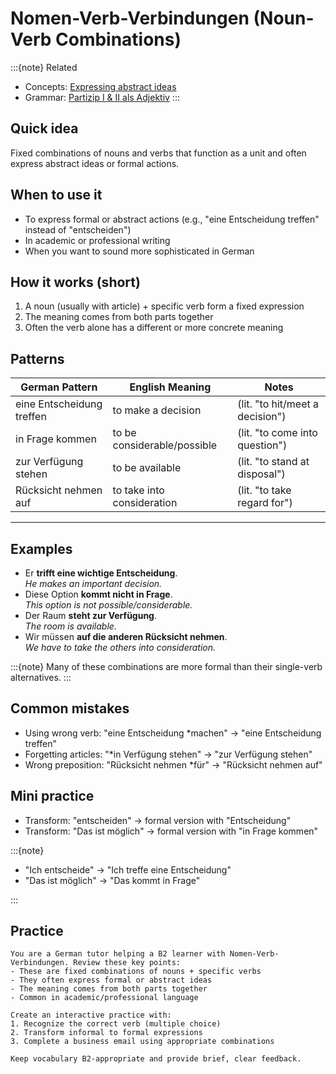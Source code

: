# Nomen-Verb-Verbindungen (Noun-Verb Combinations)

:::{note}
Related

- Concepts: [Expressing abstract ideas](/b2/concepts/abstract_ideas.md)
- Grammar: [Partizip I & II als Adjektiv](/b2/grammar/partizip_I_II_als_adjektiv.md)
:::

## Quick idea

Fixed combinations of nouns and verbs that function as a unit and often express abstract ideas or formal actions.

## When to use it

- To express formal or abstract actions (e.g., "eine Entscheidung treffen" instead of "entscheiden")
- In academic or professional writing
- When you want to sound more sophisticated in German

## How it works (short)

1. A noun (usually with article) + specific verb form a fixed expression
2. The meaning comes from both parts together
3. Often the verb alone has a different or more concrete meaning

## Patterns

| German Pattern | English Meaning | Notes |
|---|---|---|
| eine Entscheidung treffen | to make a decision | (lit. "to hit/meet a decision") |
| in Frage kommen | to be considerable/possible | (lit. "to come into question") |
| zur Verfügung stehen | to be available | (lit. "to stand at disposal") |
| Rücksicht nehmen auf | to take into consideration | (lit. "to take regard for") |

---

## Examples

- Er **trifft eine wichtige Entscheidung**.  
  _He makes an important decision._
- Diese Option **kommt nicht in Frage**.  
  _This option is not possible/considerable._
- Der Raum **steht zur Verfügung**.  
  _The room is available._
- Wir müssen **auf die anderen Rücksicht nehmen**.  
  _We have to take the others into consideration._

:::{note}
Many of these combinations are more formal than their single-verb alternatives.
:::

## Common mistakes

- Using wrong verb: "eine Entscheidung *machen" → "eine Entscheidung treffen"
- Forgetting articles: "*in Verfügung stehen" → "zur Verfügung stehen"
- Wrong preposition: "Rücksicht nehmen *für" → "Rücksicht nehmen auf"

## Mini practice

- Transform: "entscheiden" → formal version with "Entscheidung"
- Transform: "Das ist möglich" → formal version with "in Frage kommen"

:::{note}

- "Ich entscheide" → "Ich treffe eine Entscheidung"
- "Das ist möglich" → "Das kommt in Frage"

:::

## Practice

```{practice}
You are a German tutor helping a B2 learner with Nomen-Verb-Verbindungen. Review these key points:
- These are fixed combinations of nouns + specific verbs
- They often express formal or abstract ideas
- The meaning comes from both parts together
- Common in academic/professional language

Create an interactive practice with:
1. Recognize the correct verb (multiple choice)
2. Transform informal to formal expressions
3. Complete a business email using appropriate combinations

Keep vocabulary B2-appropriate and provide brief, clear feedback.
```
